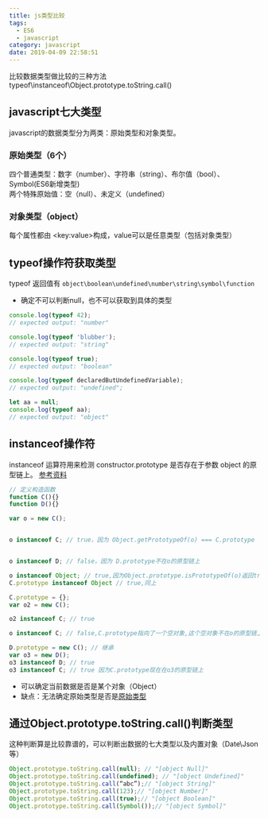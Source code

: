 ```yaml
---
title: js类型比较
tags:
  - ES6
  - javascript
category: javascript
date: 2019-04-09 22:58:51
---
```



比较数据类型做比较的三种方法typeof\instanceof\Object.prototype.toString.call()
<!-- more -->

## javascript七大类型
javascript的数据类型分为两类：原始类型和对象类型。   
### 原始类型（6个）   
  四个普通类型：数字（number）、字符串（string）、布尔值（bool）、Symbol(ES6新增类型)   
  两个特殊原始值：空（null）、未定义（undefined）
### 对象类型（object）   
  每个属性都由 &lt;key:value&gt;构成，value可以是任意类型（包括对象类型）

## typeof操作符获取类型
typeof 返回值有 `object\boolean\undefined\number\string\symbol\function`
 - 确定不可以判断null，也不可以获取到具体的类型

```js
console.log(typeof 42);
// expected output: "number"

console.log(typeof 'blubber');
// expected output: "string"

console.log(typeof true);
// expected output: "boolean"

console.log(typeof declaredButUndefinedVariable);
// expected output: "undefined";

let aa = null;
console.log(typeof aa);
// expected output: "object"

```

## instanceof操作符
instanceof 运算符用来检测 constructor.prototype 是否存在于参数 object 的原型链上。 
[参考资料](https://developer.mozilla.org/zh-CN/docs/Web/JavaScript/Reference/Operators/instanceof)
```js
// 定义构造函数
function C(){} 
function D(){} 

var o = new C();


o instanceof C; // true，因为 Object.getPrototypeOf(o) === C.prototype


o instanceof D; // false，因为 D.prototype不在o的原型链上

o instanceof Object; // true,因为Object.prototype.isPrototypeOf(o)返回true
C.prototype instanceof Object // true,同上

C.prototype = {};
var o2 = new C();

o2 instanceof C; // true

o instanceof C; // false,C.prototype指向了一个空对象,这个空对象不在o的原型链上.

D.prototype = new C(); // 继承
var o3 = new D();
o3 instanceof D; // true
o3 instanceof C; // true 因为C.prototype现在在o3的原型链上
```
- 可以确定当前数据是否是某个对象（Object）
- 缺点：无法确定原始类型是否是[原始类型](#原始类型（6个）)

## 通过Object.prototype.toString.call()判断类型
这种判断算是比较靠谱的，可以判断出数据的七大类型以及内置对象（Date\Json等）
```js
Object.prototype.toString.call(null); // "[object Null]"
Object.prototype.toString.call(undefined); // "[object Undefined]"
Object.prototype.toString.call(“abc”);// "[object String]"
Object.prototype.toString.call(123);// "[object Number]"
Object.prototype.toString.call(true);// "[object Boolean]"
Object.prototype.toString.call(Symbol());// "[object Symbol]"
```